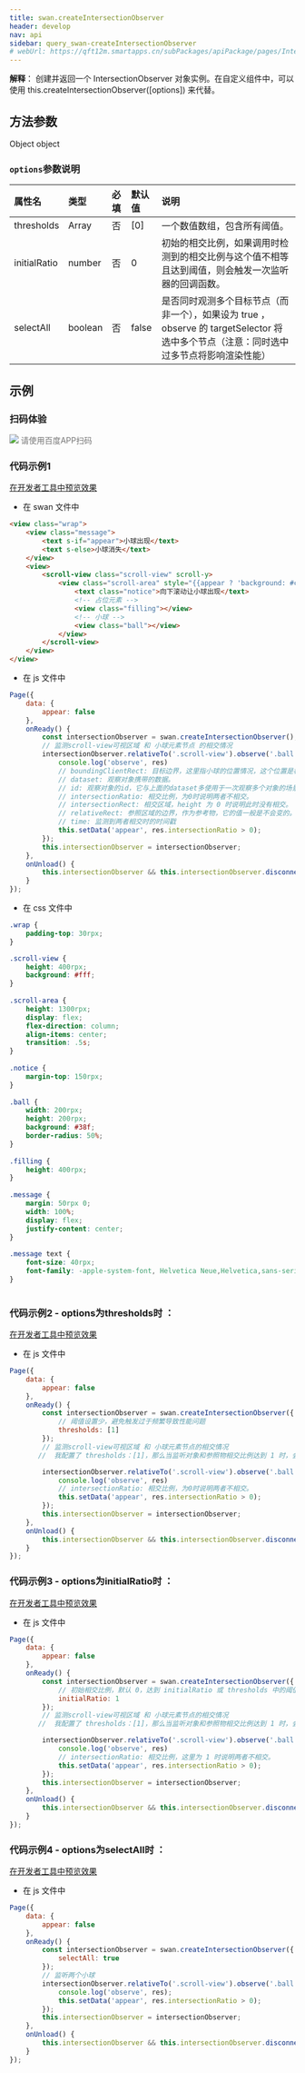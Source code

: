 ```yaml
---
title: swan.createIntersectionObserver 
header: develop
nav: api
sidebar: query_swan-createIntersectionObserver 
# webUrl: https://qft12m.smartapps.cn/subPackages/apiPackage/pages/IntersectionObserver/IntersectionObserver
---
```

 

**解释**： 创建并返回一个 IntersectionObserver 对象实例。在自定义组件中，可以使用 this.createIntersectionObserver([options]) 来代替。
 
## 方法参数 

Object object

###  `options`参数说明 

|属性名 |类型  |必填 | 默认值 |说明|
|:---- |:---- |:---- |:----|:----|
|thresholds|Array|否|[0]|一个数值数组，包含所有阈值。|
|initialRatio|number|否|0|初始的相交比例，如果调用时检测到的相交比例与这个值不相等且达到阈值，则会触发一次监听器的回调函数。|
|selectAll|boolean|否|false|是否同时观测多个目标节点（而非一个），如果设为 true ，observe 的 targetSelector 将选中多个节点（注意：同时选中过多节点将影响渲染性能）|
## 示例

 
### 扫码体验

<div class='scan-code-container'>
    <img src="https://b.bdstatic.com/miniapp/assets/images/doc_demo/pages_intersectionObserver.png" class="demo-qrcode-image" />
    <font color=#777 12px>请使用百度APP扫码</font>
</div>

 

###  代码示例1  

<a href="swanide://fragment/b82b0e3dd9bff9173965078c876d6bd01574304101063" title="在开发者工具中预览效果" target="_self">在开发者工具中预览效果</a>

* 在 swan 文件中

```html
<view class="wrap">
    <view class="message">
        <text s-if="appear">小球出现</text>
        <text s-else>小球消失</text>
    </view>
    <view>
        <scroll-view class="scroll-view" scroll-y>
            <view class="scroll-area" style="{{appear ? 'background: #ccc' : ''}}">
                <text class="notice">向下滚动让小球出现</text>
                <!-- 占位元素 -->
                <view class="filling"></view> 
                <!-- 小球 -->
                <view class="ball"></view>
            </view>
        </scroll-view>
    </view>
</view>
```

* 在 js 文件中

```js
Page({
    data: {
        appear: false
    },
    onReady() {
        const intersectionObserver = swan.createIntersectionObserver();
        // 监测scroll-view可视区域 和 小球元素节点 的相交情况
        intersectionObserver.relativeTo('.scroll-view').observe('.ball', res => {
            console.log('observe', res)
            // boundingClientRect: 目标边界，这里指小球的位置情况，这个位置是相对于整个页面的，不是相对于参照元素的scroll-view的
            // dataset: 观察对象携带的数据。
            // id: 观察对象的id，它与上面的dataset多使用于一次观察多个对象的场景，用于区分不同的对象。
            // intersectionRatio: 相交比例，为0时说明两者不相交。
            // intersectionRect: 相交区域，height 为 0 时说明此时没有相交。
            // relativeRect: 参照区域的边界，作为参考物，它的值一般是不会变的。可以对比它于开始相交时一直没变，因为它就是一个scroll-view的组件在页面上呈现出的位置信息。
            // time: 监测到两者相交时的时间戳
            this.setData('appear', res.intersectionRatio > 0);
        });
        this.intersectionObserver = intersectionObserver;
    },
    onUnload() {
        this.intersectionObserver && this.intersectionObserver.disconnect();
    }
});
```
* 在 css 文件中

```css
.wrap {
    padding-top: 30rpx;
}

.scroll-view {
    height: 400rpx;
    background: #fff;
}
  
.scroll-area {
    height: 1300rpx;
    display: flex;
    flex-direction: column;
    align-items: center;
    transition: .5s;
}
  
.notice {
    margin-top: 150rpx;
}
  
.ball {
    width: 200rpx;
    height: 200rpx;
    background: #38f;
    border-radius: 50%;
}
  
.filling {
    height: 400rpx;
}
  
.message {
    margin: 50rpx 0;
    width: 100%;
    display: flex;
    justify-content: center;
}
  
.message text {
    font-size: 40rpx;
    font-family: -apple-system-font, Helvetica Neue,Helvetica,sans-serif;
}
  
```

###  代码示例2 - options为thresholds时 ：

<a href="swanide://fragment/b82b0e3dd9bff9173965078c876d6bd01574304101063" title="在开发者工具中预览效果" target="_self">在开发者工具中预览效果</a>

* 在 js 文件中

```js
Page({
    data: {
        appear: false
    },
    onReady() {
        const intersectionObserver = swan.createIntersectionObserver({
            // 阈值设置少，避免触发过于频繁导致性能问题
            thresholds: [1]
        });
        // 监测scroll-view可视区域 和 小球元素节点的相交情况
       //  我配置了 thresholds：[1]，那么当监听对象和参照物相交比例达到 1 时，会触发监听器的回调函数

        intersectionObserver.relativeTo('.scroll-view').observe('.ball', res => {
            console.log('observe', res)
            // intersectionRatio: 相交比例，为0时说明两者不相交。
            this.setData('appear', res.intersectionRatio > 0);
        });
        this.intersectionObserver = intersectionObserver;
    },
    onUnload() {
        this.intersectionObserver && this.intersectionObserver.disconnect();
    }
});
```


###  代码示例3 - options为initialRatio时 ：

<a href="swanide://fragment/2c3aea3f1bc1948d0ce69f56fa5acb571574931094969" title="在开发者工具中预览效果" target="_self">在开发者工具中预览效果</a>

* 在 js 文件中

```js
Page({
    data: {
        appear: false
    },
    onReady() {
        const intersectionObserver = swan.createIntersectionObserver({
            // 初始相交比例，默认 0，达到 initialRatio 或 thresholds 中的阈值时，回调被触发
            initialRatio: 1
        });
        // 监测scroll-view可视区域 和 小球元素节点的相交情况
       //  我配置了 thresholds：[1]，那么当监听对象和参照物相交比例达到 1 时，会触发监听器的回调函数

        intersectionObserver.relativeTo('.scroll-view').observe('.ball', res => {
            console.log('observe', res)
            // intersectionRatio: 相交比例，这里为 1 时说明两者不相交。
            this.setData('appear', res.intersectionRatio > 0);
        });
        this.intersectionObserver = intersectionObserver;
    },
    onUnload() {
        this.intersectionObserver && this.intersectionObserver.disconnect();
    }
});
```

###  代码示例4 - options为selectAll时 ：

<a href="swanide://fragment/cfae8c63d16efcf6a7b4d6b6b2f5d4f71574931774175" title="在开发者工具中预览效果" target="_self">在开发者工具中预览效果</a>

* 在 js 文件中

```js
Page({
    data: {
        appear: false
    },
    onReady() {
        const intersectionObserver = swan.createIntersectionObserver({
            selectAll: true
        });
        // 监听两个小球
        intersectionObserver.relativeTo('.scroll-view').observe('.ball .ball2', res => {
            console.log('observe', res);
            this.setData('appear', res.intersectionRatio > 0);
        });
        this.intersectionObserver = intersectionObserver;
    },
    onUnload() {
        this.intersectionObserver && this.intersectionObserver.disconnect();
    }
});
```